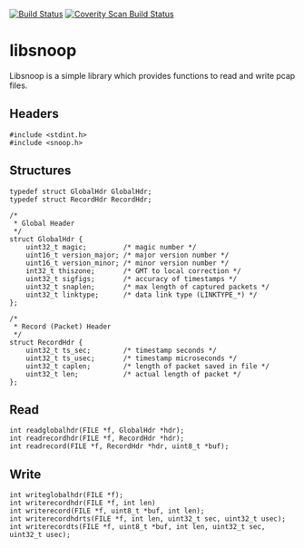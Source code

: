 [![Build Status](https://github.com/0intro/libsnoop/workflows/C/badge.svg)](https://github.com/0intro/libsnoop/actions/workflows/c.yml)
[![Coverity Scan Build Status](https://scan.coverity.com/projects/7835/badge.svg)](https://scan.coverity.com/projects/7835)

libsnoop
========

Libsnoop is a simple library which provides functions to read
and write pcap files.

Headers
-------

```
#include <stdint.h>
#include <snoop.h>
```

Structures
----------

```
typedef struct GlobalHdr GlobalHdr;
typedef struct RecordHdr RecordHdr;

/*
 * Global Header
 */
struct GlobalHdr {
	uint32_t magic;			/* magic number */
	uint16_t version_major;	/* major version number */
	uint16_t version_minor;	/* minor version number */
	int32_t thiszone;		/* GMT to local correction */
	uint32_t sigfigs;		/* accuracy of timestamps */
	uint32_t snaplen;		/* max length of captured packets */
	uint32_t linktype;		/* data link type (LINKTYPE_*) */
};

/*
 * Record (Packet) Header
 */
struct RecordHdr {
	uint32_t ts_sec;		/* timestamp seconds */
	uint32_t ts_usec;		/* timestamp microseconds */
	uint32_t caplen;		/* length of packet saved in file */
	uint32_t len;			/* actual length of packet */
};
```

Read
----

```
int readglobalhdr(FILE *f, GlobalHdr *hdr);
int readrecordhdr(FILE *f, RecordHdr *hdr);
int readrecord(FILE *f, RecordHdr *hdr, uint8_t *buf);
```

Write
-----

```
int writeglobalhdr(FILE *f);
int writerecordhdr(FILE *f, int len)
int writerecord(FILE *f, uint8_t *buf, int len);
int writerecordhdrts(FILE *f, int len, uint32_t sec, uint32_t usec);
int writerecordts(FILE *f, uint8_t *buf, int len, uint32_t sec, uint32_t usec);
```
